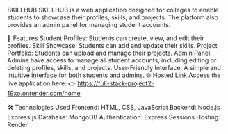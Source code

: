 SKILLHUB
SKILLHUB is a web application designed for colleges to enable students to showcase their profiles, skills, and projects. The platform also provides an admin panel for managing student accounts.

🚀 Features
Student Profiles: Students can create, view, and edit their profiles.
Skill Showcase: Students can add and update their skills.
Project Portfolio: Students can upload and manage their projects.
Admin Panel: Admins have access to manage all student accounts, including editing or deleting profiles, skills, and projects.
User-Friendly Interface: A simple and intuitive interface for both students and admins.
🌐 Hosted Link
Access the live application here:
👉 https://full-stack-project2-19xo.onrender.com/home

🛠️ Technologies Used
Frontend:
HTML, CSS, JavaScript
Backend:
Node.js
Express.js
Database:
MongoDB
Authentication:
Express Sessions
Hosting:
Render
